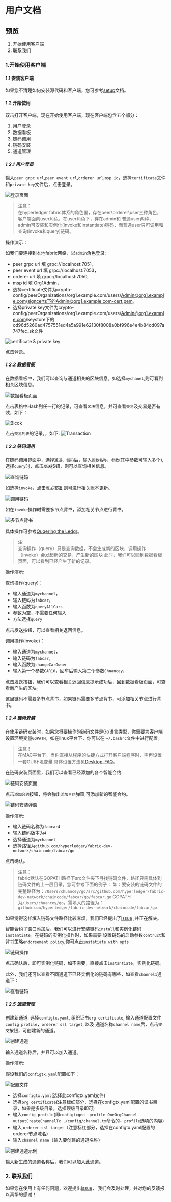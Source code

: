 # 用户文档

## 预览

1. 开始使用客户端
2. 联系我们

### 1.开始使用客户端

#### 1.1 安装客户端

如果您不清楚如何安装源代码和客户端，您可参考[setup](setup-Ch.md)文档。

#### 1.2 开始使用

双击打开客户端，现在开始使用客户端，现在客户端包含五个部分：

1. 用户登录
2. 数据看板
3. 链码调用
4. 链码安装
5. 通道管理

##### 1.2.1 用户登录
输入`peer grpc url`,`peer event url`,`orderer url`,`msp id`，选择`certificate`文件和`private key`文件后，点击登录。

![登录页面](../img/img-Ch/signin.png)


> 注意：</br>
> 在hyperledger fabric体系的角色里，存在peer\orderer\user三种角色，客户端面向user角色，在user角色下，存在admin和
> 普通user两种，admin可安装和实例化(invoke和instantiate)链码，而普通user只可调用和查询(invoke和query)链码。

操作演示：

如我们要连接到本地fabric网络，以`admin`角色登录:
- peer grpc url 填 grpc://localhost:7051, 
- peer event url 填 grpc://localhost:7053，
- orderer url 填 grpc://localhost:7050, 
- msp id 填 Org1Admin，
- 选择certificate文件为crypto-config/peerOrganizations/org1.example.com/users/Admin@org1.example.com/signcerts下的Admin@org1.example.com-cert.pem,
- 选择private key文件为crypto-config/peerOrganizations/org1.example.com/users/Admin@org1.example.com/keystore下的cd96d5260ad4757551ed4a5a991e62130f8008a0bf996e4e4b84cd097a747fec_sk文件

![certificate & private key](../img/img-Ch/cerpri.png)

点击登录。

##### 1.2.2 数据看板
在数据看板中，我们可以查询与通道相关的区块信息。如选择`mychanel`,则可看到相关区块信息。   

![数据看板页面](../img/img-Ch/datacontent.png)

点击表格中Hash列任一行的记录，可查看`区块`信息，并可查看`交易`及交易是否有效，如下：

![Blcok](../img/img-Ch/block-detail.png)

点击`交易列表`的记录，，如下:
![Transaction](../img/img-Ch/transaction-detail.png)

##### 1.2.3 链码调用
在链码调用界面中，选择`通道`、`链码`后，输入`函数名称`、`参数`(其中参数可输入多个),选择`query`时，点击`发送`按钮，则可以查询相关信息。

![查询链码](../img/img-Ch/ccquery.png)

如选择`invoke`，点击`发送`按钮,则可进行相关账本更新。

![调用链码](../img/img-Ch/ccinvoke.png)

如在`invoke`操作时需要多节点背书，添加相关节点进行背书。

![多节点背书](../img/img-Ch/endorse.png)

具体操作可参考[Quqering the Ledgr](https://hyperledger-fabric.readthedocs.io/en/release-1.3/write_first_app.html#querying-the-ledger)。

> 注:</br>
> 查询操作（query）只是查询数据，不会生成新的区块，调用操作（invoke）会发起新的交易，产生新的区块
此时，我们可以回到数据看板页面，可以看到已经产生了新的记录。

操作演示:

查询操作(query)：
- 输入通道为`mychannel`，
- 输入链码为`fabcar`，
- 输入函数为`queryAllCars`
- 参数为空，不需要任何输入
- 方法选择`query`

点击发送按钮，可以查看相关返回信息。

调用操作(invoke)：
- 输入通道为`mychannel`，
- 输入链码为`fabcar`，
- 输入函数为`changeCarOwner`
- 输入第一个参数`CAR10`，回车后输入第二个参数`Chuancey`，

点击发送按钮，我们可以查看相关返回信息提示成功后，回到数据看板页面，可查看新产生的区块。

这里链码不需要多节点背书，如果链码需要多节点背书，可添加相关节点进行背书。

##### 1.2.4 链码安装

在使用链码安装时，如果您将要操作的链码文件是Go语言类型，你需要为客户端设置环境变量`GOPATH`，如在linux平台下，你可以在`〜/.bashrc`文件中进行配置。

> 注意！<br/>
> 在MAC平台下，当你直接从程序的快捷方式打开客户端程序时，需再设置一套GUI环境变量,具体设置方法见[Desktop-FAQ](Desktop-FAQ-Ch.md)。

在链码安装页面里，我们可以查看已经添加的各个智能合约.

![链码安装页面](../img/img-Ch/ccinstall.png)

点击`添加合约`按钮，将会弹出`添加合约`弹窗,可添加新的智能合约。

![链码安装弹窗](../img/img-Ch/ccinstallwindow.png)

操作演示:
- 输入链码名称为`fabcar4`
- 输入链码版本为`4`
- 选择通道为`mychannel`
- 选择路径为`github.com/hyperledger/fabric-dev-network/chaincode/fabcar/go`

点击确认。

> 注意：</br>
> fabric默认在GOPATH路径下src文件夹下寻找链码文件，路径只需具体到链码文件的上一层目录，您可参考下面的例子：
如：要安装的链码文件的完整路径为：`/Users/chuancey/go/src/github.com/hyperledger/fabric-dev-network/chaincode/fabcar/go/fabcar.go`
GOPATH为`/Users/chuancey/go`，需填入的路径为：`github.com/hyperledger/fabric-dev-network/chaincode/fabcar/go`

如果觉得这样填入链码文件路径比较麻烦，我们已经提出了[issue](https://github.com/blockchain-desktop/hyperledger-fabric-desktop/issues/16)
,并正在解决。

智能合约子窗口添加后，我们可以进行安装链码`install`和实例化链码`instantiate`。在链码的实例化操作时，如果需要
设置链码的启动参数`contruct`和背书策略`endorsement policy`,你可点击`instatiate with opts`

![链码操作](../img/img-Ch/instantiatewithopts.png)

点击确认后，即可实例化链码，如不需要，直接点击`instantiate`，实例化链码。

此外，我们还可以查看不同通道下已经实例化的链码有哪些，如查看`channel1`通道下：

![查看链码](../img/img-Ch/channel1contracts.png)

##### 1.2.5 通道管理

创建新通道: 选择`configtx.yaml`, 组织证书`org certificate`, 输入通道配置文件`config profile`，`orderer ssl target`, 以及
通道名称`channel name`后，点击`提交`按钮，可创建新的通道。

![创建通道](../img/img-Ch/createChannel.png)

输入通道名称后，并且可以加入通道。

操作演示:

假设我们的`configtx.yaml`配置如下：

![配置文件](../img/img-Ch/configtx.png)

- 选择`configtx.yaml`(选择此configtx.yaml文件)
- 选择`org certificate`(注意标红部分，选择在configtx.yaml配置的证书目录，如果是多级目录，选择顶级目录即可)
- 输入`config profile`(即`configtxgen -profile OneOrgChannel -outputCreateChannelTx ./config/channel.tx`命令的`- profile`选项的内容)
- 输入 `orderer ssl target`（注意标红部分，选择在configtx.yaml配置的orderer节点域名）
- 输入`channel name`（输入要创建的通道名称）

![创建通道示例](../img/img-Ch/createChannelExample.png)

输入新生成的通道名称后，我们可以加入此通道。

### 2. 联系我们

如果您在使用上有任何问题，欢迎提出[issue](https://github.com/blockchain-desktop/hyperledger-fabric-desktop/issues)，
我们会及时处理，并对您的反馈报以真挚的感谢！
